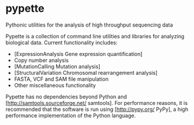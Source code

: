 pypette
=======

Pythonic utilities for the analysis of high throughput sequencing data

Pypette is a collection of command line utilities and libraries for analyzing biological data. Current functionality includes:
  * [ExpressionAnalysis Gene expression quantification]
  * Copy number analysis
  * [MutationCalling Mutation analysis]
  * [StructuralVariation Chromosomal rearrangement analysis]
  * FASTA, VCF and SAM file manipulation
  * Other miscellaneous functionality

Pypette has no dependencies beyond Python and [http://samtools.sourceforge.net/ samtools]. For performance reasons, it is recommended that the software is run using [http://pypy.org/ PyPy], a high performance implementation of the Python language.
